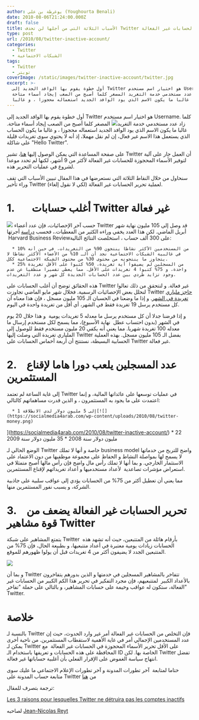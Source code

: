 ```yaml
---
author: يوغرطة بن علي (Youghourta Benali)
date: 2010-08-06T21:24:00.000Z
draft: false
title: الأسباب الثلاثة التي من أجلها لن تحذف Twitter الحسابات غير الفعالة
type: post
url: /2010/08/twitter-inactive-account/
categories:
  - Twitter
  - الشبكات الاجتماعية
tags:
  - Twitter
  - تويتر
coverImage: /static/images/twitter-inactive-account/twitter.jpg
excerpt: >-
  أول خطوة يقوم بها الوافد الجديد إلى Twitter هو اختيار اسم مستخدم Username.
  كلما زاد عدد مستخدمي خدمة التغريد المصغر كلما أصبح من الصعب إيجاد أسماء متاحة.
  غالبا ما يكون الاسم الذي يود الوافد الجديد استعماله محجوزا ، و غالبا
---
```

أول خطوة يقوم بها الوافد الجديد إلى Twitter هو اختيار اسم مستخدم Username. كلما زاد عدد مستخدمي خدمة التغريد![](/static/images/twitter-inactive-account/twitter.jpg) المصغر كلما أصبح من الصعب إيجاد أسماء متاحة. غالبا ما يكون الاسم الذي يود الوافد الجديد استعماله محجوزا ، و غالبا ما يكون الحساب الذي يستعمل هذا الاسم غير فعال، إن لم نقل مهملا، إذ أنه لا يحتوي سوى تغريدات قليلة على شاكلة "Hello Twitter".

على صفحة المساعدة التي يمكن الوصول إليها [هنا](http://support.twitter.com/entries/14608-i-m-having-trouble-with-my-username)، تشير Twitter أن العمل جار على آلية لتوفير الأسماء المحجوزة للحسابات غير الفعالة لأكثر من 9 أشهر، لكنها لم تحدد موعدا لشروع في عمليات التحرير هذه.

سنحاول من خلال النقاط الثلاثة التي نستعرضها في هذا المقال تبيين الأسباب التي تقف وراء تأخير Twitter (لكي لا نقول إلغاء) لعملية تحرير الحسابات غير الفعالة.

# 1.       أغلب حسابات Twitter غير فعالة

![](/static/images/twitter-inactive-account/Twitter_inactive.jpg) حسب آخر الإحصائيات، فإن عدد أعضاء Twitter قد وصل إلى 105 مليون نهاية شهر أبريل الماضي. لكن هذا العدد يخفي وراءه الكثير من المعطيات.، فحسب [دراسة](http://blogs.hbr.org/cs/2009/06/new_twitter_research_men_follo.html) أجرتها  Harvard Business Reviewعلى 300 ألف حساب ، استخلصت النتائج التالية:

~~~
  * 10% من المستخدمين الأكثر نشاطا ينتجون 90% من التغريدات، في حين أنه في غالبية الشبكات الاجتماعية نجد أن الـ 10% من الأعضاء الأكثر نشاطا لا يتجاوز ما ينتجونه من محتوى 30% من محتوى الشبكة الاجتماعية ككل.
  * 25% من المسجلين لم يضيفوا أية تغريدة، 50% كتبوا على الأقل تغريدة واحدة، و 75% كتبوا 4 تغريدات على الأقل. مما يعطي تفسيرا منطقيا عن عدم وجود تزايد طردي بين عدد الحسابات الجديدة كل شهر و عدد التغريدات.
~~~

هذه الحقائق توضح أن أغلب الحسابات على Twitter غير فعالة. و لنتحقق من ذلك تعالوا لنحلل بعض الإحصائيات الرسمية. فخلال شهر مايو الماضي تجاوزت Twitter [حاجز ملياري تغريدة في الشهر](http://mashable.com/2010/06/08/twitter-hits-2-billion-tweets-per-month/). و إذا ما وضعنا في الحسبان الـ 105 مليون مسجل ، فإن هذا معناه أن كل مستخدم يرسل 19 تغريدة فقط في الشهر، أي أقل من تغريدة واحدة في اليوم.

و إذا فرضنا جدلا أن كل مستخدم يرسل ما معدله 5 تغريدات يومية  و هذا خلال 20 يوم في الشهر (بدون احتساب عطل  نهاية الأسبوع)، مما يسمح لكل مستخدم إرسال ما معدله 100 تغريدة شهريا. مما يعني أنه يكفي 20 مليون مستخدم فقط للوصول إلى الملياري تغريدة التي وصلت إليها Twitter بفضل الـ 105 مليون مسجل. بهذه العملية الحسابية البسيطة، نستنتج أن أربعة أخماس الحسابات على Twitter غير فعالة.

# 2.    عدد المسجلين يلعب دورا هاما لإقناع المستثمرين

إلى غاية الساعة لم تعتمد Twitter في عمليات توسعها على عائداتها المالية، و إنما اعتمدت على ما يجود به المستثمرون ، و الذين قدرت مساهماتهم كالتالي:

~~~
  * 1 إلى 5 مليون دولار لدى الانطلاقة[![](https://socialmedia4arab.com/wp-content/uploads/2010/08/twitter-money.png)
~~~

]\(https://socialmedia4arab.com/2010/08/twitter-inactive-account/) \* 22 مليون دولار سنة 2008 \* 35 مليون دولار سنة 2009

الوضع الحالي لـ Twitter خاصة و أنها لا تملك business model واضح للتربح من خدماتها لا يسمح لها بمواصلة النشاط و الحفاظ على مجموعة موظفيها من دون الاعتماد على الاستثمار الخارجي. و بما أنها لا تملك رأس مال واضح فإن رأس مالها أصبح متمثلا في استعراض مؤشرات تصاعدية  لأعداد مستخدميها و أعداد تغريداتهم لإقناع المستثمرين.

مما يعني أن تعطيل أكثر من 75% من الحسابات يؤدي إلى عواقب سلبية على جاذبية الشركة، و يسبب نفور المستثمرين منها.

# 3.    تحرير الحسابات غير الفعالة يضعف من قوة مشاهير Twitter

يتمتع المشاهير على شبكة Twitter  بأرقام هائلة من المتتبعين، حيث أنه تشهد هذه الحسابات زيادات يومية معتبرة في أعداد متتبعيها، و بطبيعة الحال، فإن 75% من المتتبعين الجدد لا يضيفون أكثر من 4 تغريدات قبل أن يولوا ظهورهم للموقع.

![](/static/images/twitter-inactive-account/celebtwtiter-300x225.jpg)

و بما أن Twitter تتفاخر بالمشاهير المسجلين في خدمتها و الذين بدورهم يتفاخرون بالأعداد الكبير  لمتتبعيهم، فإن مجرد التفكير في تحرير هذا الكم الكبير من الحسابات غير الفعالة، ستكون له عواقب وخيمة على حسابات المشاهير، و بالتالي على حملة "تفاخر" Twitter.

# خلاصة

بالنسبة لـ Twitter فإن التخلص من الحسابات غير الفعالة أمر غير وارد الحدوث، حيث إن عدد المستخدمين الإجمالي أمر في غاية الأهمية لاستقطاب المستثمرين. من ناحية أخرى يمكن لـ Twitter على الأقل تحرير الأسماء المحجوزة في الحسابات غير الفعالة  مع المحافظة على هذه الحسابات و تعريفها باستخدام الـ ID الخاصة بها. لكن Twitter تفضل انتهاج سياسة الغموض على الإقرار الفعلي بأن أغلبية حساباتها غير فعالة.

ختاما لمتابعة  آخر تطورات المدونة و آخر تطورات الإعلام الاجتماعي ما عليك سوى متابعة حساب المدونة على Twitter من [هنا](http://twitter.com/sm4arab)

ترجمة بتصرف للمقال:

[Les 3 raisons pour lesquelles Twitter ne détruira pas les comptes inactifs](http://reyt.net/blog/reseaux-sociaux/les-3-raisons-pour-lesquelles-twitter-ne-detruira-pas-les-comptes-inactifs/)

لصاحبه [Jean-Nicolas Reyt](http://twitter.com/jnreyt)
